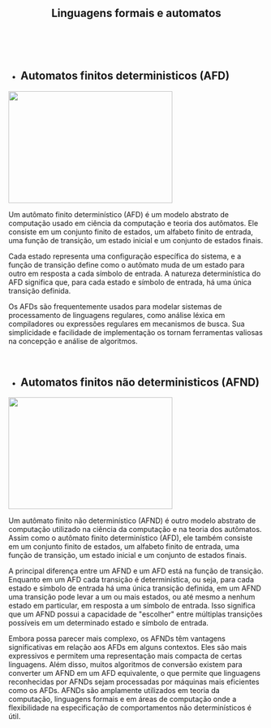 ### <h2 align="center">Linguagens formais e automatos</h2>

<br><br><br>
<p></p>

- <h2> Automatos finitos deterministicos (AFD) </h2>

<img height="220px" width= "80%" src="https://encrypted-tbn0.gstatic.com/images?q=tbn:ANd9GcQbQsiGIWWZ8FDW-lPnj9oZ-lO9yxOLmi4f3HpstDOtQUnIg9hvpXkogacS-pg6cerCftQ&usqp=CAU"/>
<br>
<p>
Um autômato finito determinístico (AFD) é um modelo abstrato de computação usado em ciência da computação e teoria dos autômatos. Ele consiste em um conjunto finito de estados, um alfabeto finito de entrada, uma função de transição, um estado inicial e um conjunto de estados finais.

Cada estado representa uma configuração específica do sistema, e a função de transição define como o autômato muda de um estado para outro em resposta a cada símbolo de entrada. A natureza determinística do AFD significa que, para cada estado e símbolo de entrada, há uma única transição definida.

Os AFDs são frequentemente usados para modelar sistemas de processamento de linguagens regulares, como análise léxica em compiladores ou expressões regulares em mecanismos de busca. Sua simplicidade e facilidade de implementação os tornam ferramentas valiosas na concepção e análise de algoritmos.</p>
<br>
- <h2> Automatos finitos não deterministicos (AFND) </h2>

<img  height="220px" width= "80%" src="http://www.dsc.ufcg.edu.br/~pet/jornal/junho2014/images/materias/recapitulando/afn.jpg" />

<p>Um autômato finito não determinístico (AFND) é outro modelo abstrato de computação utilizado na ciência da computação e na teoria dos autômatos. Assim como o autômato finito determinístico (AFD), ele também consiste em um conjunto finito de estados, um alfabeto finito de entrada, uma função de transição, um estado inicial e um conjunto de estados finais.

A principal diferença entre um AFND e um AFD está na função de transição. Enquanto em um AFD cada transição é determinística, ou seja, para cada estado e símbolo de entrada há uma única transição definida, em um AFND uma transição pode levar a um ou mais estados, ou até mesmo a nenhum estado em particular, em resposta a um símbolo de entrada. Isso significa que um AFND possui a capacidade de "escolher" entre múltiplas transições possíveis em um determinado estado e símbolo de entrada.

Embora possa parecer mais complexo, os AFNDs têm vantagens significativas em relação aos AFDs em alguns contextos. Eles são mais expressivos e permitem uma representação mais compacta de certas linguagens. Além disso, muitos algoritmos de conversão existem para converter um AFND em um AFD equivalente, o que permite que linguagens reconhecidas por AFNDs sejam processadas por máquinas mais eficientes como os AFDs. AFNDs são amplamente utilizados em teoria da computação, linguagens formais e em áreas de computação onde a flexibilidade na especificação de comportamentos não determinísticos é útil.</p>
